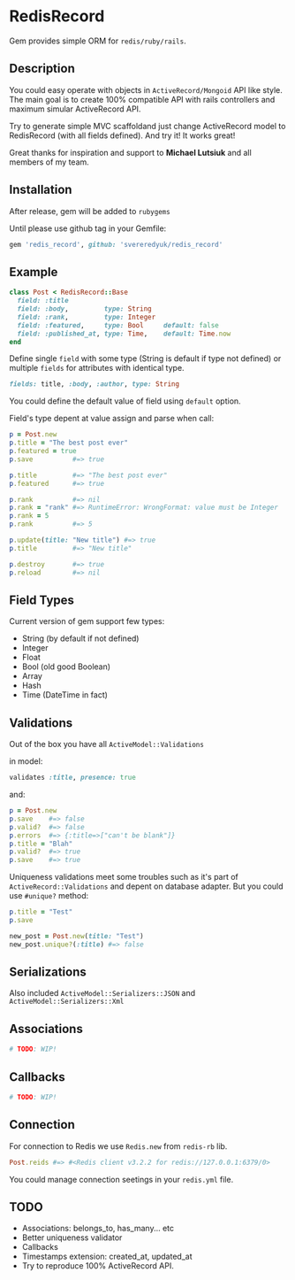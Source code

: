 # RedisRecord

Gem provides simple ORM for `redis/ruby/rails`.

## Description

You could easy operate with objects in `ActiveRecord/Mongoid` API like style.
The main goal is to create 100% compatible API with rails controllers and maximum simular ActiveRecord API.

Try to generate simple MVC scaffoldand just change ActiveRecord model to RedisRecord (with all fields defined).
And try it! It works great!

Great thanks for inspiration and support to **Michael Lutsiuk** and all members of my team.

## Installation

After release, gem will be added to `rubygems`

Until please use github tag in your Gemfile:
```ruby
gem 'redis_record', github: 'svereredyuk/redis_record'
```

## Example
```ruby
class Post < RedisRecord::Base
  field: :title
  field: :body,         type: String
  field: :rank,         type: Integer
  field: :featured,     type: Bool     default: false
  field: :published_at, type: Time,    default: Time.now
end
```

Define single `field` with some type (String is default if type not defined) or multiple `fields` for attributes with identical type.

```ruby
fields: title, :body, :author, type: String
```

You could define the default value of field using `default` option.

Field's type depent at value assign and parse when call:

```ruby
p = Post.new
p.title = "The best post ever"
p.featured = true
p.save          #=> true

p.title         #=> "The best post ever"
p.featured      #=> true

p.rank          #=> nil
p.rank = "rank" #=> RuntimeError: WrongFormat: value must be Integer
p.rank = 5
p.rank          #=> 5

p.update(title: "New title") #=> true
p.title         #=> "New title"

p.destroy       #=> true
p.reload        #=> nil
```

## Field Types
Current version of gem support few types:
* String (by default if not defined)
* Integer
* Float
* Bool (old good Boolean)
* Array
* Hash
* Time (DateTime in fact)

## Validations

Out of the box you have all `ActiveModel::Validations`

in model:
```ruby
validates :title, presence: true
```
and:

```ruby
p = Post.new
p.save    #=> false
p.valid?  #=> false
p.errors  #=> {:title=>["can't be blank"]}
p.title = "Blah"
p.valid?  #=> true
p.save    #=> true
```

Uniqueness validations meet some troubles such as it's part of `ActiveRecord::Validations` and depent on database adapter. But you could use `#unique?` method:

```ruby
p.title = "Test"
p.save

new_post = Post.new(title: "Test")
new_post.unique?(:title) #=> false
```

## Serializations

Also included `ActiveModel::Serializers::JSON` and `ActiveModel::Serializers::Xml`

## Associations

``` ruby
# TODO: WIP!
```

## Callbacks


``` ruby
# TODO: WIP!
```

## Connection

For connection to Redis we use `Redis.new` from `redis-rb` lib.

```ruby
Post.reids #=> #<Redis client v3.2.2 for redis://127.0.0.1:6379/0>
```

You could manage connection seetings in your `redis.yml` file.

## TODO

* Associations: belongs_to, has_many... etc
* Better uniqueness validator
* Callbacks
* Timestamps extension: created_at, updated_at
* Try to reproduce 100% ActiveRecord API.
